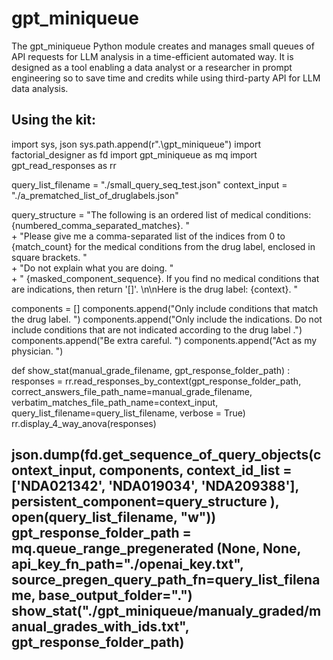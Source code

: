# gpt_miniqueue
The gpt_miniqueue Python module creates and manages small queues of API requests for LLM analysis in a time-efficient automated way. It is designed as a tool enabling a data analyst or a researcher in prompt engineering so to save time and credits while using third-party API for LLM data analysis.

Using the kit:
---------------------------------------------------------------------------------------------------------------------
import sys, json
sys.path.append(r".\gpt_miniqueue")
import factorial_designer as fd
import gpt_miniqueue as mq
import gpt_read_responses as rr


query_list_filename = "./small_query_seq_test.json"
context_input = "./a_prematched_list_of_druglabels.json"

query_structure = "The following is an ordered list of medical conditions: {numbered_comma_separated_matches}. " \
	+ "Please give me a comma-separated list of the indices from 0 to {match_count} for the medical conditions from the drug label, enclosed in square brackets. " \
	+ "Do not explain what you are doing. " \
	+ " {masked_component_sequence}. If you find no medical conditions that are indications, then return '[]'. \n\nHere is the drug label: {context}. "

components = []
components.append("Only include conditions that match the drug label. ")
components.append("Only include the indications. Do not include conditions that are not indicated according to the drug label .")
components.append("Be extra careful. ")
components.append("Act as my physician. ")

def show_stat(manual_grade_filename, gpt_response_folder_path) :
	responses = rr.read_responses_by_context(gpt_response_folder_path, correct_answers_file_path_name=manual_grade_filename, verbatim_matches_file_path_name=context_input, query_list_filename=query_list_filename, verbose = True)
	rr.display_4_way_anova(responses)

json.dump(fd.get_sequence_of_query_objects(context_input, components, context_id_list = ['NDA021342', 'NDA019034', 'NDA209388'], persistent_component=query_structure ), open(query_list_filename, "w"))
gpt_response_folder_path = mq.queue_range_pregenerated (None, None, api_key_fn_path="./openai_key.txt", source_pregen_query_path_fn=query_list_filename, base_output_folder=".")
show_stat("./gpt_miniqueue/manualy_graded/manual_grades_with_ids.txt", gpt_response_folder_path)
---------------------------------------------------------------------------------------------------------------------
